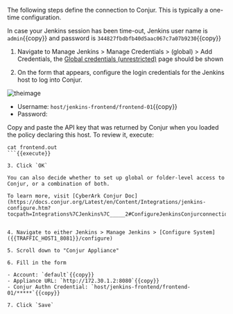 
The following steps define the connection to Conjur. This is typically a one-time configuration.

In case your Jenkins session has been time-out, Jenkins user name is `admin`{{copy}} and password is `344827fbdbfb40d5aac067c7a07b9230`{{copy}}

1. Navigate to Manage Jenkins > Manage Credentials > (global) > Add Credentials, the [Global credentials (unrestricted)]({{TRAFFIC_HOST1_8081}}/credentials/store/system/domain/_/newCredentials) page should be shown

2. On the form that appears, configure the login credentials for the Jenkins host to log into Conjur.

![theimage](https://github.com/quincycheng/katacoda-scenarios/raw/master/conjur-jenkins/media/04-conn.PNG)

 - Username: `host/jenkins-frontend/frontend-01`{{copy}}
 - Password: 

  Copy and paste the API key that was returned by Conjur when you loaded the policy declaring this host.
  To review it, execute:
  ```
  cat frontend.out
  ```{{execute}}

3. Click `OK`

You can also decide whether to set up global or folder-level access to Conjur, or a combination of both.

To learn more, visit [CyberArk Conjur Doc](https://docs.conjur.org/Latest/en/Content/Integrations/jenkins-configure.htm?tocpath=Integrations%7CJenkins%7C_____2#ConfigureJenkinsConjurconnection)


4. Navigate to either Jenkins > Manage Jenkins > [Configure System]({{TRAFFIC_HOST1_8081}}/configure)

5. Scroll down to "Conjur Appliance"

6. Fill in the form

- Account: `default`{{copy}}
- Appliance URL: `http://172.30.1.2:8080`{{copy}}
- Conjur Authn Credential: `host/jenkins-frontend/frontend-01/*****`{{copy}}

7. Click `Save`
